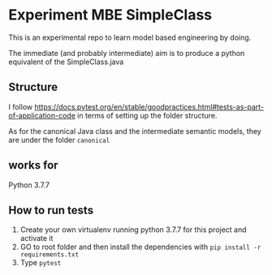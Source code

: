 # Experiment MBE SimpleClass
This is an experimental repo to learn model based engineering by doing. 

The immediate (and probably intermediate) aim is to produce a python equivalent of the SimpleClass.java


## Structure

I follow https://docs.pytest.org/en/stable/goodpractices.html#tests-as-part-of-application-code
in terms of setting up the folder structure.

As for the canonical Java class and the intermediate semantic models, they are under the folder `canonical`

## works for

Python 3.7.7

## How to run tests

1. Create your own virtualenv running python 3.7.7 for this project and activate it
2. GO to root folder and then install the dependencies with `pip install -r requirements.txt`
3. Type `pytest`
